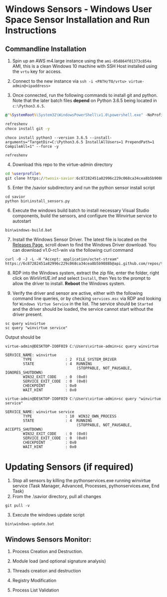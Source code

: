 # Windows Sensors - Windows User Space Sensor Installation and Run Instructions

## Commandline Installation
1. Spin up an AWS m4.large instance using the `ami-05d864f01373c854a` AMI, this is a clean Windows 10 machine with SSH Host installed using the `vrtu` key for access.

2. Connect to the new instance via
`ssh -i <PATH/TO/vrtu> virtue-admin@<ipaddress>`

3. Once connected, run the following commands to install git and python. Note that the later batch files **depend** on Python 3.6.5 being located in `c:\Python3.6.5`.

```cmd
@"%SystemRoot%\System32\WindowsPowerShell\v1.0\powershell.exe" -NoProfile -InputFormat None -ExecutionPolicy Bypass -Command "iex ((New-Object System.Net.WebClient).DownloadString('https://chocolatey.org/install.ps1'))" && SET "PATH=%PATH%;%ALLUSERSPROFILE%\chocolatey\bin"```
```
```cmd
refreshenv
choco install git -y
```
```
choco install python3 --version 3.6.5 --install-arguments="TargetDir=C:\Python3.6.5 InstallAllUsers=1 PrependPath=1 CompileAll=1" --force -y
```
```
refreshenv
```

4. Download this repo to the virtue-admin directory
```cmd
cd %userprofile%
git clone https://twosix-savior:6c87282451a82996c229c068ca34cea8b5b9088b@github.com/twosixlabs/savior.git
```

5. Enter the /savior subdirectory and run the python sensor install script
```Cmd
cd savior
python bin\install_sensors.py
```

6. Execute the windows build batch to install necessary Visual Studio components, build the sensors, and configure the Winvirtue service to autostart
```Cmd
bin\windows-build.bat
```

7. Install the Windows Sensor Driver. The latest file is located on the [Releases Page](https://github.com/twosixlabs/savior/releases), scroll down to find the Windows Driver download. You can download v1.0-rc1-win via the following curl command
```Cmd
curl -O -J -L -H "Accept: application/octet-stream"  https://6c87282451a82996c229c068ca34cea8b5b9088b@api.github.com/repos/twosixlabs/savior/releases/assets/11033641
```

8. RDP into the Windows system, extract the zip file, enter the folder, right click on WinVirtUE.inf and select `Install`, then Yes to the prompt to allow the driver to install. **Reboot** the Windows system.

9. Verify the driver and sensor are active, either with the following command line queries, or by checking `services.msc` via RDP and looking for `Windows Virtue Service` in the list. The service should be `Started` and the driver should be loaded, the service cannot start without the driver present.
```Cmd
sc query winvirtue
sc query "winvirtue service"
```
Output should be
```
virtue-admin@DESKTOP-IO0F0I9 C:\Users\virtue-admin>sc query winvirtue

SERVICE_NAME: winvirtue
        TYPE               : 2  FILE_SYSTEM_DRIVER
        STATE              : 4  RUNNING
                                (STOPPABLE, NOT_PAUSABLE, IGNORES_SHUTDOWN)
        WIN32_EXIT_CODE    : 0  (0x0)
        SERVICE_EXIT_CODE  : 0  (0x0)
        CHECKPOINT         : 0x0
        WAIT_HINT          : 0x0

virtue-admin@DESKTOP-IO0F0I9 C:\Users\virtue-admin>sc query "winvirtue service"

SERVICE_NAME: winvirtue service
        TYPE               : 10  WIN32_OWN_PROCESS
        STATE              : 4  RUNNING
                                (STOPPABLE, NOT_PAUSABLE, ACCEPTS_SHUTDOWN)
        WIN32_EXIT_CODE    : 0  (0x0)
        SERVICE_EXIT_CODE  : 0  (0x0)
        CHECKPOINT         : 0x0
        WAIT_HINT          : 0x0
```

# Updating Sensors (if required)
1. Stop all sensors by killing the pythonservices.exe running winvirtue service (Task Manager, Advanced, Processes, pythonservices.exe, End Task)
2. From the .\savior directory, pull all changes
```Cmd
git pull -v
```
3. Execute the windows update script
```Cmd
bin\windows-update.bat
```


## Windows Sensors Monitor:
1. Process Creation and Destruction.  

2. Module load (and optional signature analysis)

3. Threads creation and destruction

4. Registry Modification

5. Process List Validation

